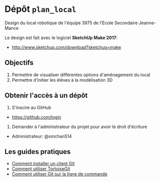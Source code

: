 # Dépôt `plan_local`

Design du local robotique de l'équipe 3975 de l'Ecole Secondaire Jeanne-Mance

Le design est fait avec le logiciel __SketchUp Make 2017__:
  * http://www.sketchup.com/download?sketchup=make

## Objectifs

1. Permettre de visualiser différentes options d'aménagement du local
2. Permettre d'initier les élèves à la modélisation 3D

## Obtenir l'accès à un dépôt

1. S'inscire au GitHub
  * https://github.com/login
1. Demander à l'administrateur du projet pour avoir le droit d'écriture
  * Administrateur: @smchan514

## Les guides pratiques

* [Comment installer un client Git](https://github.com/Robotique-3975-ESJM/plan_local/wiki#Client_Git)
* [Comment utiliser TortoiseGit](https://github.com/Robotique-3975-ESJM/plan_local/wiki#utiliser-git-avec-tortoisegit)
* [Comment utiliser Git sur la ligne de commande](https://github.com/Robotique-3975-ESJM/plan_local/wiki#Utiliser_Git_sur_la_ligne_de_commande)

